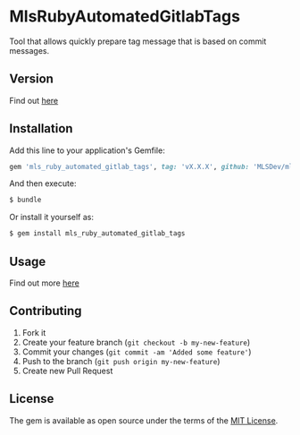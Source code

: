 # MlsRubyAutomatedGitlabTags
Tool that allows quickly prepare tag message that is based on commit messages.

## Version
Find out [here][latest_version]

## Installation
Add this line to your application's Gemfile:

```ruby
gem 'mls_ruby_automated_gitlab_tags', tag: 'vX.X.X', github: 'MLSDev/mls_ruby_automated_gitlab_tags'
```

And then execute:
```bash
$ bundle
```

Or install it yourself as:
```bash
$ gem install mls_ruby_automated_gitlab_tags
```

## Usage
Find out more [here][usage]

## Contributing

1. Fork it
2. Create your feature branch (`git checkout -b my-new-feature`)
3. Commit your changes (`git commit -am 'Added some feature'`)
4. Push to the branch (`git push origin my-new-feature`)
5. Create new Pull Request

## License
The gem is available as open source under the terms of the [MIT License](https://opensource.org/licenses/MIT).

[usage]: ./guides/USAGE.md
[latest_version]: ./lib/mls_ruby_automated_gitlab_tags/version.rb
